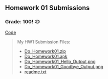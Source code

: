 ## Homework 01 Submissions 

### Grade: 100! :D 


[Code](https://github.com/odnaiviv/CSC-4360/tree/main/Homeworks/01/01) 


>My HW1 Submission Files: 
>* [Do_Homework01.zip](https://github.com/odnaiviv/CSC-4360/blob/main/Homeworks/01/Do_Homework01.zip) 
>* [Do_Homework01.apk](https://github.com/odnaiviv/CSC-4360/blob/main/Homeworks/01/Do_Homework01.apk) 
>* [Do_Homework01_Hello_Output.png](https://github.com/odnaiviv/CSC-4360/blob/main/Homeworks/01/Do_Homework01_Hello_Output.png) 
>* [Do_Homework01_Goodbye_Output.png](https://github.com/odnaiviv/CSC-4360/blob/main/Homeworks/01/Do_Homework01_Goodbye_Output.png) 
>* [readme.txt](https://github.com/odnaiviv/CSC-4360/blob/main/Homeworks/01/readme.txt) 

